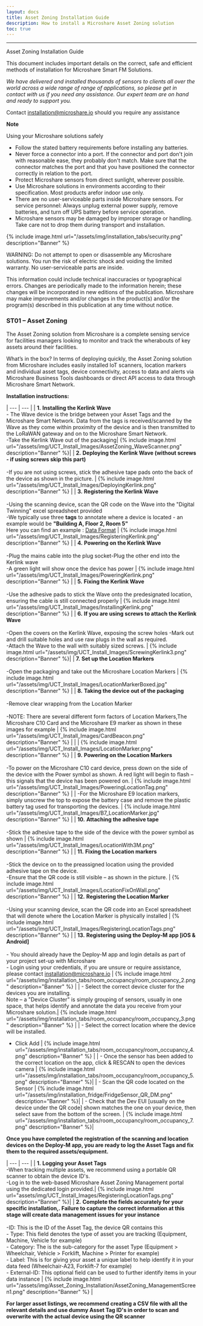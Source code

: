 ```yaml
---
layout: docs
title: Asset Zoning Installation Guide
description: How to install a Microshare Asset Zoning solution
toc: true
---
```


---------------------------------------

Asset Zoning Installation Guide

This document includes important details on the correct, safe and efficient methods of installation for Microshare Smart FM Solutions.

_We have delivered and installed thousands of sensors to clients all over the world across a wide range of range of applications, so please get in contact with us if you need any assistance. Our expert team are on hand and ready to support you._

Contact [installation@microshare.io](mailto:installation@microshare.io) should you require any assistance

**Note**

Using your Microshare solutions safely

- Follow the stated battery requirements before installing any batteries. 
- Never force a connector into a port. If the connector and port don't join with reasonable ease, they probably don&#39;t match. Make sure that the connector matches the port and that you have positioned the connector correctly in relation to the port.
- Protect Microshare sensors from direct sunlight, wherever possible.
- Use Microshare solutions in environments according to their specification. Most products arefor indoor use only. 
- There are no user-serviceable parts inside Microshare sensors. For service personnel: Always unplug external power supply, remove batteries, and turn off UPS battery before service operation. 
- Microshare sensors may be damaged by improper storage or handling. Take care not to drop them during transport and installation.

{% include image.html url="/assets/img/installation_tabs/security.png" description="Banner" %}

WARNING: Do not attempt to open or disassemble any Microshare solutions. You run the risk of electric shock and voiding the limited warranty. No user-serviceable parts are inside.

This information could include technical inaccuracies or typographical errors. Changes are periodically made to the information herein; these changes will be incorporated in new editions of the publication. Microshare may make improvements and/or changes in the product(s) and/or the program(s) described in this publication at any time without notice.

### ST01 – Asset Zoning

The Asset Zoning solution from Microshare is a complete sensing service for facilities managers looking to monitor and track the wherabouts of key assets around their facilities. 

What’s in the box? In terms of deploying quickly, the Asset Zoning solution from Microshare includes easily installed IoT scanners, location markers and individual asset tags, device connectivity, access to data and alerts via Microshare Business Tools dashboards or direct API access to data through Microshare Smart Network.

**Installation instructions:**

| --- | --- |
| **1.** **Installing the Kerlink Wave** <br>- The Wave device is the bridge between your Asset Tags and the Microshare Smart Network. Data from the tags is received/scanned by the Wave as they come within proximity of the device and is then transmitted to the LoRaWAN gateway and on to the Microshare Smart Network.<br>-Take the Kerlink Wave out of the packaging| {% include image.html url="/assets/img/UCT_Install_Images/AssetZoning_WaveScanner.png" description="Banner" %}|
| **2.** **Deploying the Kerlink Wave (without screws - if using screws skip this part)** <br><br>-If you are not using screws, stick the adhesive tape pads onto the back of the device as shown in the picture. | {% include image.html url="/assets/img/UCT_Install_Images/DeployingKerlink.png" description="Banner" %}  |
| **3.** **Registering the Kerlink Wave** <br><br>-Using the scanning device, scan the QR code on the Wave into the &quot;Digital Twinning&quot; excel spreadsheet provided<br>-We typically use three **tags** to annotate where a device is located - an example would be **&quot;Building A, Floor 2, Room 5&quot;** <br> Here you can find an example : [Data Format](/docs/2/technical/data-format/microshare-standards/#d-metaiot) | {% include image.html url="/assets/img/UCT_Install_Images/RegisteringKerlink.png" description="Banner" %}  |
| **4.** **Powering on the Kerlink Wave** <br><br> -Plug the mains cable into the plug socket-Plug the other end into the Kerlink wave <br>-A green light will show once the device has power | {% include image.html url="/assets/img/UCT_Install_Images/PoweringKerlink.png" description="Banner" %}  |
| **5.** **Fixing the Kerlink Wave** <br><br>-Use the adhesive pads to stick the Wave onto the predesignated location, ensuring the cable is still connected properly | {% include image.html url="/assets/img/UCT_Install_Images/InstallingKerlink.png" description="Banner" %}  |
| **6.** **If you are using screws to attach the Kerlink Wave** <br><br> -Open the covers on the Kerlink Wave, exposing the screw holes -Mark out and drill suitable holes and use raw plugs in the wall as required.<br>-Attach the Wave to the wall with suitably sized screws. | {% include image.html url="/assets/img/UCT_Install_Images/ScrewingKerlink3.png" description="Banner" %}|
| **7.** **Set up the Location Markers** <br><br>-Open the packaging and take out the Microshare Location Markers | {% include image.html url="/assets/img/UCT_Install_Images/LocationMarkerBoxed.jpg" description="Banner" %} |
| **8.** **Taking the device out of the packaging** <br><br>-Remove clear wrapping from the Location Marker<br><br>-NOTE: There are several different form factors of Location Markers,The Microshare C10 Card and the Microshare E9 marker as shown in these images for example | {% include image.html url="/assets/img/UCT_Install_Images/CardBeacon.png" description="Banner" %} |
| | {% include image.html url="/assets/img/UCT_Install_Images/LocationMarker.png" description="Banner" %} |
| **9.** **Powering on the Location Markers** <br><br>-To power on the Microshare C10 card device, press down on the side of the device with the Power symbol as shown. A red light will begin to flash – this signals that the device has been powered on. | {% include image.html url="/assets/img/UCT_Install_Images/PoweringLocationTag.png" description="Banner" %} |
| -For the Microshare E9 location markers, simply unscrew the top to expose the battery case and remove the plastic battery tag used for transporting the devices. | {% include image.html url="/assets/img/UCT_Install_Images/B7_LocationMarker.jpg" description="Banner" %} |
| **10.** **Attaching the adhesive tape** <br><br>-Stick the adhesive tape to the side of the device with the power symbol as shown | {% include image.html url="/assets/img/UCT_Install_Images/LocationWith3M.png" description="Banner" %} |
| **11.** **Fixing the Location markers** <br><br>-Stick the device on to the preassigned location using the provided adhesive tape on the device.<br>-Ensure that the QR code is still visible – as shown in the picture. | {% include image.html url="/assets/img/UCT_Install_Images/LocationFixOnWall.png" description="Banner" %} |
| **12.** **Registering the Location Marker** <br><br>-Using your scanning device, scan the QR code into an Excel spreadsheet that will denote where the Location Marker is physically installed | {% include image.html url="/assets/img/UCT_Install_Images/RegisteringLocationTags.png" description="Banner" %} |
| **13.** **Registering using the Deploy-M app [iOS & Android]** <br><br>- You should already have the Deploy-M app and login details as part of your project set-up with Microshare<br>- Login using your credentials, if you are unsure or require assistance, please contact [installation@microshare.io](mailto:installation@microshare.io) | {% include image.html url="/assets/img/installation_tabs/room_occupancy/room_occupancy_2.png" description="Banner" %} |
| - Select the correct device cluster for the devices you are installing. <br> Note – a "Device Cluster" is simply grouping of sensors, usually in one space, that helps identify and annotate the data you receive from your Microshare solution.| {% include image.html url="/assets/img/installation_tabs/room_occupancy/room_occupancy_3.png" description="Banner" %}  |
| - Select the correct location where the device will be installed.<br>
- Click Add | {% include image.html url="/assets/img/installation_tabs/room_occupancy/room_occupancy_4.png" description="Banner" %}  |
| - Once the sensor has been added to the correct location on the app, click & RESCAN to open the devices camera | {% include image.html url="/assets/img/installation_tabs/room_occupancy/room_occupancy_5.png" description="Banner" %}|
| - Scan the QR code located on the Sensor | {% include image.html url="/assets/img/installation_fridge/FridgeSensor_QR_DM.png" description="Banner" %}|
| - Check that the Dev EUI [usually on the device under the QR code] shown matches the one on your device, then select save from the bottom of the screen. | {% include image.html url="/assets/img/installation_tabs/room_occupancy/room_occupancy_7.png" description="Banner" %}|

**Once you have completed the registration of the scanning and location devices on the Deploy-M app, you are ready to log the Asset Tags and fix them to the required assets/equipment.**

| --- | --- |
| **1.** **Logging your Asset Tags** <br>-When tracking multiple assets, we recommend using a portable QR scanner to obtain the device ID's.<br>-Log in to the web-based Microshare Asset Zoning Management portal using the dedicated login provided.| {% include image.html url="assets/img/UCT_Install_Images/RegisteringLocationTags.png" description="Banner" %}|
| **2.** **Complete the fields accurately for your specific installation,. Failure to capture the correct information at this stage will create data management issues for your instance** <br><br>-ID: This is the ID of the Asset Tag, the device QR contains this<br>- Type: This field denotes the type of asset you are tracking (Equipment, Machine, Vehicle for example)<br>- Category: The is the sub-category for the asset Type (Equipment > Wheelchair, Vehicle > Forklift, Machine > Printer for example)<br>- Label: This is for giving your asset a unique label to help identify it in your data feed (Wheelchair-A23, Forklift-7 for example)<br>- External-ID: This optional field can be used to further identify items in your data instance | {% include image.html url="/assets/img/Asset_Zoning_Installation/AssetZoning_ManagementScreen1.png" description="Banner" %}  |


**For larger asset listings, we recommend creating a CSV file with all the relevant details and use dummy Asset Tag ID's in order to scan and overwrite with the actual device using the QR scanner**

<style>
    tr td:first-child {
        width:60%;
		vertical-align:top;
    }

    tr td:nth-child(2) {
        width:40%;
    }
</style>
